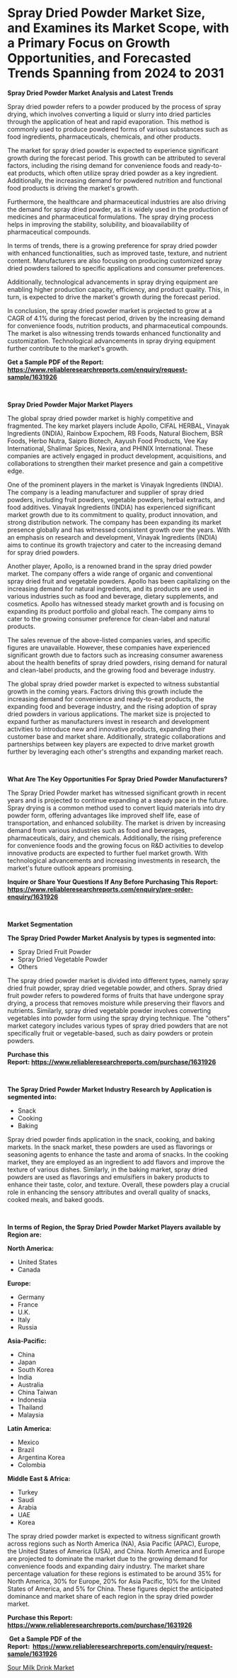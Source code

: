 <p><h1>Spray Dried Powder Market Size, and Examines its Market Scope, with a Primary Focus on Growth Opportunities, and Forecasted Trends Spanning from 2024 to 2031</h1></p><p><strong>Spray Dried Powder Market Analysis and Latest Trends</strong></p>
<p><p>Spray dried powder refers to a powder produced by the process of spray drying, which involves converting a liquid or slurry into dried particles through the application of heat and rapid evaporation. This method is commonly used to produce powdered forms of various substances such as food ingredients, pharmaceuticals, chemicals, and other products.</p><p>The market for spray dried powder is expected to experience significant growth during the forecast period. This growth can be attributed to several factors, including the rising demand for convenience foods and ready-to-eat products, which often utilize spray dried powder as a key ingredient. Additionally, the increasing demand for powdered nutrition and functional food products is driving the market's growth.</p><p>Furthermore, the healthcare and pharmaceutical industries are also driving the demand for spray dried powder, as it is widely used in the production of medicines and pharmaceutical formulations. The spray drying process helps in improving the stability, solubility, and bioavailability of pharmaceutical compounds.</p><p>In terms of trends, there is a growing preference for spray dried powder with enhanced functionalities, such as improved taste, texture, and nutrient content. Manufacturers are also focusing on producing customized spray dried powders tailored to specific applications and consumer preferences.</p><p>Additionally, technological advancements in spray drying equipment are enabling higher production capacity, efficiency, and product quality. This, in turn, is expected to drive the market's growth during the forecast period.</p><p>In conclusion, the spray dried powder market is projected to grow at a CAGR of 4.1% during the forecast period, driven by the increasing demand for convenience foods, nutrition products, and pharmaceutical compounds. The market is also witnessing trends towards enhanced functionality and customization. Technological advancements in spray drying equipment further contribute to the market's growth.</p></p>
<p><strong>Get a Sample PDF of the Report:&nbsp; <a href="https://www.reliableresearchreports.com/enquiry/request-sample/1631926">https://www.reliableresearchreports.com/enquiry/request-sample/1631926</a></strong></p>
<p>&nbsp;</p>
<p><strong>Spray Dried Powder Major Market Players</strong></p>
<p><p>The global spray dried powder market is highly competitive and fragmented. The key market players include Apollo, CIFAL HERBAL, Vinayak Ingredients (INDIA), Rainbow Expochem, RB Foods, Natural Biochem, BSR Foods, Herbo Nutra, Saipro Biotech, Aayush Food Products, Vee Kay International, Shalimar Spices, Nexira, and PHINIX International. These companies are actively engaged in product development, acquisitions, and collaborations to strengthen their market presence and gain a competitive edge.</p><p>One of the prominent players in the market is Vinayak Ingredients (INDIA). The company is a leading manufacturer and supplier of spray dried powders, including fruit powders, vegetable powders, herbal extracts, and food additives. Vinayak Ingredients (INDIA) has experienced significant market growth due to its commitment to quality, product innovation, and strong distribution network. The company has been expanding its market presence globally and has witnessed consistent growth over the years. With an emphasis on research and development, Vinayak Ingredients (INDIA) aims to continue its growth trajectory and cater to the increasing demand for spray dried powders.</p><p>Another player, Apollo, is a renowned brand in the spray dried powder market. The company offers a wide range of organic and conventional spray dried fruit and vegetable powders. Apollo has been capitalizing on the increasing demand for natural ingredients, and its products are used in various industries such as food and beverage, dietary supplements, and cosmetics. Apollo has witnessed steady market growth and is focusing on expanding its product portfolio and global reach. The company aims to cater to the growing consumer preference for clean-label and natural products.</p><p>The sales revenue of the above-listed companies varies, and specific figures are unavailable. However, these companies have experienced significant growth due to factors such as increasing consumer awareness about the health benefits of spray dried powders, rising demand for natural and clean-label products, and the growing food and beverage industry.</p><p>The global spray dried powder market is expected to witness substantial growth in the coming years. Factors driving this growth include the increasing demand for convenience and ready-to-eat products, the expanding food and beverage industry, and the rising adoption of spray dried powders in various applications. The market size is projected to expand further as manufacturers invest in research and development activities to introduce new and innovative products, expanding their customer base and market share. Additionally, strategic collaborations and partnerships between key players are expected to drive market growth further by leveraging each other's strengths and expanding market reach.</p></p>
<p>&nbsp;</p>
<p><strong>What Are The Key Opportunities For Spray Dried Powder Manufacturers?</strong></p>
<p><p>The Spray Dried Powder market has witnessed significant growth in recent years and is projected to continue expanding at a steady pace in the future. Spray drying is a common method used to convert liquid materials into dry powder form, offering advantages like improved shelf life, ease of transportation, and enhanced solubility. The market is driven by increasing demand from various industries such as food and beverages, pharmaceuticals, dairy, and chemicals. Additionally, the rising preference for convenience foods and the growing focus on R&D activities to develop innovative products are expected to further fuel market growth. With technological advancements and increasing investments in research, the market's future outlook appears promising.</p></p>
<p><strong>Inquire or Share Your Questions If Any Before Purchasing This Report: <a href="https://www.reliableresearchreports.com/enquiry/pre-order-enquiry/1631926">https://www.reliableresearchreports.com/enquiry/pre-order-enquiry/1631926</a></strong></p>
<p>&nbsp;</p>
<p><strong>Market Segmentation</strong></p>
<p><strong>The Spray Dried Powder Market Analysis by types is segmented into:</strong></p>
<p><ul><li>Spray Dried Fruit Powder</li><li>Spray Dried Vegetable Powder</li><li>Others</li></ul></p>
<p><p>The spray dried powder market is divided into different types, namely spray dried fruit powder, spray dried vegetable powder, and others. Spray dried fruit powder refers to powdered forms of fruits that have undergone spray drying, a process that removes moisture while preserving their flavors and nutrients. Similarly, spray dried vegetable powder involves converting vegetables into powder form using the spray drying technique. The "others" market category includes various types of spray dried powders that are not specifically fruit or vegetable-based, such as dairy powders or protein powders.</p></p>
<p><strong>Purchase this Report:&nbsp;<a href="https://www.reliableresearchreports.com/purchase/1631926">https://www.reliableresearchreports.com/purchase/1631926</a></strong></p>
<p>&nbsp;</p>
<p><strong>The Spray Dried Powder Market Industry Research by Application is segmented into:</strong></p>
<p><ul><li>Snack</li><li>Cooking</li><li>Baking</li></ul></p>
<p><p>Spray dried powder finds application in the snack, cooking, and baking markets. In the snack market, these powders are used as flavorings or seasoning agents to enhance the taste and aroma of snacks. In the cooking market, they are employed as an ingredient to add flavors and improve the texture of various dishes. Similarly, in the baking market, spray dried powders are used as flavorings and emulsifiers in bakery products to enhance their taste, color, and texture. Overall, these powders play a crucial role in enhancing the sensory attributes and overall quality of snacks, cooked meals, and baked goods.</p></p>
<p>&nbsp;</p>
<p><strong>In terms of Region, the Spray Dried Powder Market Players available by Region are:</strong></p>
<p>
    <p> <strong> North America: </strong>
        <ul>
            <li>United States</li>
            <li>Canada</li>
        </ul>
        </p> 
    <p> <strong> Europe: </strong>
        <ul>
            <li>Germany</li>
            <li>France</li>
            <li>U.K.</li>
            <li>Italy</li>
            <li>Russia</li>
        </ul>
        </p> 
    <p> <strong> Asia-Pacific: </strong>
        <ul>
            <li>China</li>
            <li>Japan</li>
            <li>South Korea</li>
            <li>India</li>
            <li>Australia</li>
            <li>China Taiwan</li>
            <li>Indonesia</li>
            <li>Thailand</li>
            <li>Malaysia</li>
        </ul>
        </p> 
    <p> <strong> Latin America: </strong>
        <ul>
            <li>Mexico</li>
            <li>Brazil</li>
            <li>Argentina Korea</li>
            <li>Colombia</li>
        </ul>
        </p> 
    <p> <strong> Middle East & Africa: </strong>
        <ul>
            <li>Turkey</li>
            <li>Saudi</li>
            <li>Arabia</li>
            <li>UAE</li>
            <li>Korea</li>
        </ul>
    </p>
    </p>
<p><p>The spray dried powder market is expected to witness significant growth across regions such as North America (NA), Asia Pacific (APAC), Europe, the United States of America (USA), and China. North America and Europe are projected to dominate the market due to the growing demand for convenience foods and expanding dairy industry. The market share percentage valuation for these regions is estimated to be around 35% for North America, 30% for Europe, 20% for Asia Pacific, 10% for the United States of America, and 5% for China. These figures depict the anticipated dominance and market share of each region in the spray dried powder market.</p></p>
<p><strong>Purchase this Report: <a href="https://www.reliableresearchreports.com/purchase/1631926">https://www.reliableresearchreports.com/purchase/1631926</a></strong></p>
<p>&nbsp;<strong>Get a Sample PDF of the Report:&nbsp;&nbsp;<a href="https://www.reliableresearchreports.com/enquiry/request-sample/1631926">https://www.reliableresearchreports.com/enquiry/request-sample/1631926</a></strong></p>
<p><strong></strong></p>
<p><p><a href="https://github.com/bracarafogo/Market-Research-Report-List-1/blob/main/sour-milk-drink-market.md">Sour Milk Drink Market</a></p></p>